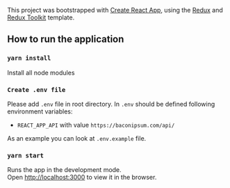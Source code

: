 This project was bootstrapped with [Create React App](https://github.com/facebook/create-react-app), using the [Redux](https://redux.js.org/) and [Redux Toolkit](https://redux-toolkit.js.org/) template.

## How to run the application

### `yarn install`

Install all node modules

### `Create .env file`
Please add `.env` file in root directory.
In `.env` should be defined following environment variables:
- `REACT_APP_API` with value `https://baconipsum.com/api/`

As an example you can look at `.env.example` file.

### `yarn start`

Runs the app in the development mode.<br />
Open [http://localhost:3000](http://localhost:3000) to view it in the browser.
